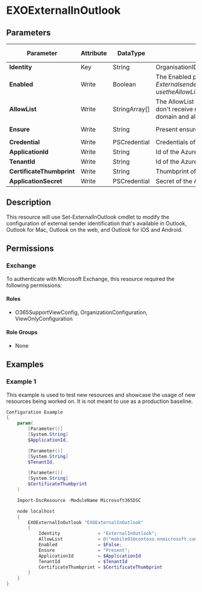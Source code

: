 ﻿# EXOExternalInOutlook

## Parameters

| Parameter | Attribute | DataType | Description | Allowed Values |
| --- | --- | --- | --- | --- |
| **Identity** | Key | String | OrganisationIDParameter, not needed for cmdlet Functionality, use 'ExternalinOutlook' to use the same configuration for multiple Tenants | |
| **Enabled** | Write | Boolean | The Enabled parameter enables or disables external sender identification in supported versions of Outlook. Valid values are:$true: External sender identification in Outlook is enabled. An External icon is added in the area of the subject line of messages from external senders. To exempt specific senders or sender domains from this identification, use the AllowList parameter.$false: External sender identification in Outlook is disabled. | |
| **AllowList** | Write | StringArray[] | The AllowList parameter specifies exceptions to external sender identification in supported versions of Outlook. Messages received from the specified senders or senders in the specified domains don't receive native External sender identification. The allow list uses the 5322.From address (also known as the From address or P2 sender). Valid values are an individual domain (contoso.com), a domain and all subdomains (*.contoso.com) or email addresses (admin@contoso.com). | |
| **Ensure** | Write | String | Present ensures the instance exists, absent ensures it is removed. | `Present`, `Absent` |
| **Credential** | Write | PSCredential | Credentials of the workload's Admin | |
| **ApplicationId** | Write | String | Id of the Azure Active Directory application to authenticate with. | |
| **TenantId** | Write | String | Id of the Azure Active Directory tenant used for authentication. | |
| **CertificateThumbprint** | Write | String | Thumbprint of the Azure Active Directory application's authentication certificate to use for authentication. | |
| **ApplicationSecret** | Write | PSCredential | Secret of the Azure Active Directory tenant used for authentication. | |


## Description

This resource will use Set-ExternalInOutlook cmdlet to modify the configuration of external sender identification that's available in Outlook, Outlook for Mac, Outlook on the web, and Outlook for iOS and Android.

## Permissions

### Exchange

To authenticate with Microsoft Exchange, this resource required the following permissions:

#### Roles

- O365SupportViewConfig, OrganizationConfiguration, ViewOnlyConfiguration

#### Role Groups

- None

## Examples

### Example 1

This example is used to test new resources and showcase the usage of new resources being worked on.
It is not meant to use as a production baseline.

```powershell
Configuration Example
{
    param(
        [Parameter()]
        [System.String]
        $ApplicationId,

        [Parameter()]
        [System.String]
        $TenantId,

        [Parameter()]
        [System.String]
        $CertificateThumbprint
    )

    Import-DscResource -ModuleName Microsoft365DSC

    node localhost
    {
        EXOExternalInOutlook "EXOExternalInOutlook"
        {
            Identity              = "ExternalInOutlook";
            AllowList             = @("mobile01@contoso.onmicrosoft.com","*contoso.onmicrosoft.com","contoso.com");
            Enabled               = $False;
            Ensure                = "Present";
            ApplicationId         = $ApplicationId
            TenantId              = $TenantId
            CertificateThumbprint = $CertificateThumbprint
        }
    }
}
```

